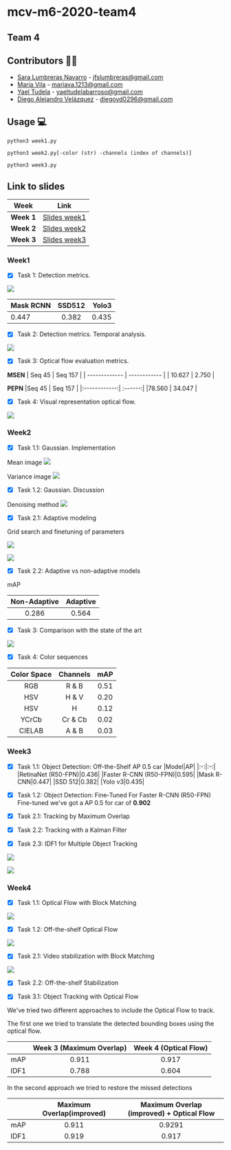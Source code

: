 # mcv-m6-2020-team4
## Team 4
## Contributors 👫👫
- [Sara Lumbreras Navarro](https://github.com/lunasara) - jfslumbreras@gmail.com
- [Maria Vila](https://github.com/mariavila) - mariava.1213@gmail.com
- [Yael Tudela](https://github.com/yaeltudela) - yaeltudelabarroso@gmail.com
- [Diego Alejandro Velázquez](https://github.com/dvd42) - diegovd0296@gmail.com


## Usage 💻
```
python3 week1.py
```

```
python3 week2.py[-color (str) -channels (index of channels)]
```

```
python3 week3.py
```


## Link to slides

| Week | Link |
| ------------- | ------------ |
|**Week 1**|[Slides week1](https://docs.google.com/presentation/d/16PFxQ5oOF8AiYmNZvJJbCN2tBN9ZxJ5noHVAtzE7whU/edit?usp=sharing)|
|**Week 2**|[Slides week2](https://docs.google.com/presentation/d/1-UHPhtYsmF_734AwNUiY4mrO-wnJpJK_MNgYcoq-Xbs/edit?usp=sharing)|
|**Week 3**|[Slides week3](https://docs.google.com/presentation/d/1Adx_ArI-yE8k_10-vO0ZZc20_3yzGV9KDUf5H1HKdTk/edit?usp=sharing)|




### Week1 
* [x] Task 1: Detection metrics.

![](https://github.com/mcv-m6-video/mcv-m6-2020-team4/blob/master/frame_guai.png)

| Mask RCNN     | SSD512        | Yolo3 |
| ------------- |:-------------:| -----:|
| 0.447         | 0.382         | 0.435 |


* [x] Task 2: Detection metrics. Temporal analysis.

![](https://github.com/mcv-m6-video/mcv-m6-2020-team4/blob/master/Results/Week1/iou_noisy.gif)

* [x] Task 3: Optical flow evaluation metrics.

**MSEN**
| Seq 45        | Seq 157      | 
| ------------- | ------------ |
| 10.627        | 2.750        | 

**PEPN**
|Seq 45        | Seq 157 |
|:------------:| :------:|
|78.560        | 34.047  |

* [x] Task 4: Visual representation optical flow.

![](https://github.com/mcv-m6-video/mcv-m6-2020-team4/blob/master/Results/Week1/OF.PNG)


### Week2

* [x] Task 1.1: Gaussian. Implementation

Mean image
![](https://github.com/mcv-m6-video/mcv-m6-2020-team4/blob/master/Results/Week2/mu.png)

Variance image
![](https://github.com/mcv-m6-video/mcv-m6-2020-team4/blob/master/Results/Week2/simga.png)

* [x] Task 1.2: Gaussian. Discussion

Denoising method
![](https://github.com/mcv-m6-video/mcv-m6-2020-team4/blob/master/Results/Week2/denoise.gif)

* [x] Task 2.1: Adaptive modeling 

Grid search and finetuning of parameters

![](https://github.com/mcv-m6-video/mcv-m6-2020-team4/blob/master/Results/Week2/2_1.PNG)

![](https://github.com/mcv-m6-video/mcv-m6-2020-team4/blob/master/Results/Week2/2_1b.PNG)

* [x] Task 2.2: Adaptive vs non-adaptive models

mAP

|Non-Adaptive        | Adaptive |
|:------------------:| :-------:|
|0.286               | 0.564    |


* [x] Task 3: Comparison with the state of the art

![](https://github.com/mcv-m6-video/mcv-m6-2020-team4/blob/master/Results/Week2/graph.png)

* [x] Task 4: Color sequences

|Color Space|Channels|mAP|
|:-:|:-:|:-:|
|RGB|R & B|0.51|
|HSV|H & V|0.20|
|HSV|H|0.12|
|YCrCb|Cr & Cb|0.02|
|CIELAB|A & B|0.03|


### Week3
* [x] Task 1.1: Object Detection: Off-the-Shelf
AP 0.5 car
|Model|AP|
|:-:|:-:|
|RetinaNet (R50-FPN)|0.436|
|Faster R-CNN (R50-FPN)|0.595|
|Mask R-CNN|0.447|
|SSD 512|0.382|
|Yolo v3|0.435|

* [x] Task 1.2: Object Detection: Fine-Tuned
 For Faster R-CNN (R50-FPN) Fine-tuned we've got a AP 0.5 for car of **0.902**

* [x] Task 2.1: Tracking by Maximum Overlap
* [x] Task 2.2: Tracking with a Kalman Filter
* [x] Task 2.3: IDF1 for Multiple Object Tracking

![](https://github.com/mcv-m6-video/mcv-m6-2020-team4/blob/master/Results/Week3/apcar.png)

![](https://github.com/mcv-m6-video/mcv-m6-2020-team4/blob/master/Results/Week3/idf1.png)


### Week4

* [x] Task 1.1: Optical Flow with Block Matching

![](https://github.com/mcv-m6-video/mcv-m6-2020-team4/blob/master/Results/Week4/task11.PNG)

* [x] Task 1.2: Off-the-shelf Optical Flow

![](https://github.com/mcv-m6-video/mcv-m6-2020-team4/blob/master/Results/Week4/task12.PNG)

* [x] Task 2.1: Video stabilization with Block Matching

![](https://github.com/mcv-m6-video/mcv-m6-2020-team4/blob/master/Results/Week4/task21.gif)

* [x] Task 2.2: Off-the-shelf Stabilization

* [x] Task 3.1: Object Tracking with Optical Flow

We've tried two different approaches to include the Optical Flow to track.

The first one we tried to translate the detected bounding boxes using the optical flow.  

||Week 3 (Maximum Overlap) |Week 4 (Optical Flow)|
|:-:|:-:|:-:|
|mAP|0.911|0.917|
|IDF1|0.788|0.604|

In the second approach we tried to restore the missed detections
  
||Maximum Overlap(improved)|Maximum Overlap (improved) +  Optical Flow|
|:-:|:-:|:-:|
|mAP|0.911|0.9291|
|IDF1|0.919|0.917|





